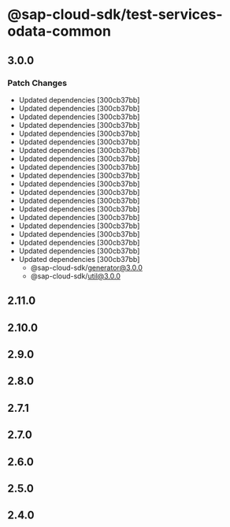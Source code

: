 # @sap-cloud-sdk/test-services-odata-common

## 3.0.0

### Patch Changes

- Updated dependencies [300cb37bb]
- Updated dependencies [300cb37bb]
- Updated dependencies [300cb37bb]
- Updated dependencies [300cb37bb]
- Updated dependencies [300cb37bb]
- Updated dependencies [300cb37bb]
- Updated dependencies [300cb37bb]
- Updated dependencies [300cb37bb]
- Updated dependencies [300cb37bb]
- Updated dependencies [300cb37bb]
- Updated dependencies [300cb37bb]
- Updated dependencies [300cb37bb]
- Updated dependencies [300cb37bb]
- Updated dependencies [300cb37bb]
- Updated dependencies [300cb37bb]
- Updated dependencies [300cb37bb]
- Updated dependencies [300cb37bb]
- Updated dependencies [300cb37bb]
- Updated dependencies [300cb37bb]
- Updated dependencies [300cb37bb]
  - @sap-cloud-sdk/generator@3.0.0
  - @sap-cloud-sdk/util@3.0.0

## 2.11.0

## 2.10.0

## 2.9.0

## 2.8.0

## 2.7.1

## 2.7.0

## 2.6.0

## 2.5.0

## 2.4.0
